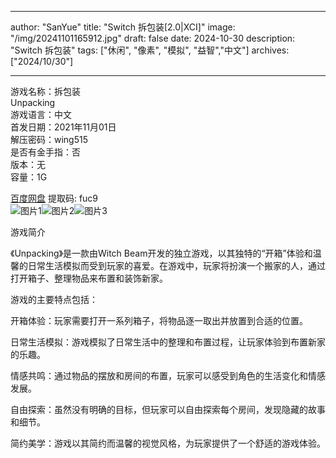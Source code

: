 
---
author: "SanYue"
title: "Switch 拆包装[2.0|XCI]"
image: "/img/20241101165912.jpg"
draft: false
date: 2024-10-30
description: "Switch 拆包装"
tags: ["休闲", "像素", "模拟", "益智","中文"]
archives: ["2024/10/30"]

---

游戏名称：拆包装   
Unpacking    
游戏语言：中文  
首发日期：2021年11月01日  
解压密码：wing515  
是否有金手指：否  
版本：无   
容量：1G

[百度网盘](https://pan.baidu.com/s/1dr6ahhcKCFUcb1O4IRGrEA) 提取码: fuc9  
![图片1](/img/2fad219e.jpg)![图片2](/img/9c09d02c.jpg)![图片3](/img/f044b78f.jpg)  

游戏简介  

《Unpacking》是一款由Witch Beam开发的独立游戏，以其独特的“开箱”体验和温馨的日常生活模拟而受到玩家的喜爱。在游戏中，玩家将扮演一个搬家的人，通过打开箱子、整理物品来布置和装饰新家。

游戏的主要特点包括：

开箱体验：玩家需要打开一系列箱子，将物品逐一取出并放置到合适的位置。

日常生活模拟：游戏模拟了日常生活中的整理和布置过程，让玩家体验到布置新家的乐趣。

情感共鸣：通过物品的摆放和房间的布置，玩家可以感受到角色的生活变化和情感发展。

自由探索：虽然没有明确的目标，但玩家可以自由探索每个房间，发现隐藏的故事和细节。

简约美学：游戏以其简约而温馨的视觉风格，为玩家提供了一个舒适的游戏体验。
